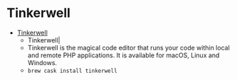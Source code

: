 # Tinkerwell
- [Tinkerwell](https://tinkerwell.app/)
  -  Tinkerwell|
  - Tinkerwell is the magical code editor that runs your code within local and remote PHP applications. It is available for macOS, Linux and Windows.
  - `brew cask install tinkerwell`
